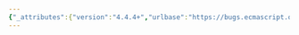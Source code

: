 ```yaml
---
{"_attributes":{"version":"4.4.4+","urlbase":"https://bugs.ecmascript.org/","maintainer":"dherman@mozilla.com"},"bug":{"bug_id":659,"creation_ts":"2012-09-27 15:29:00 -0700","short_desc":"15.14.5.9 Map.prototype.size ( key )","delta_ts":"2015-07-10 08:34:19 -0700","product":"Draft for 6th Edition","component":"editorial issue","version":"Rev 9: July 8, 2012 Draft","rep_platform":"All","op_sys":"All","bug_status":"RESOLVED","resolution":"DUPLICATE","dup_id":666,"priority":"Normal","bug_severity":"enhancement","everconfirmed":true,"reporter":{"uid":"arv","name":"Erik Arvidsson"},"assigned_to":{"uid":"allen","name":"Allen Wirfs-Brock"},"cc":"erik.arvidsson","long_desc":[{"commentid":1618,"comment_count":0,"who":{"uid":"arv","name":"Erik Arvidsson"},"bug_when":"2012-09-27 15:29:27 -0700","thetext":"Rev 10:\n\nsize does not take any arguments"},{"commentid":1779,"comment_count":1,"who":{"uid":"allen","name":"Allen Wirfs-Brock"},"bug_when":"2012-09-28 13:02:07 -0700","thetext":"\n\n*** This bug has been marked as a duplicate of bug 666 ***"}]}}
---
```

